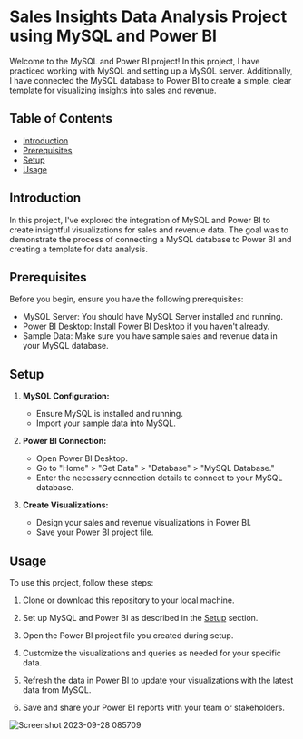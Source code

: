# Sales Insights Data Analysis Project using MySQL and Power BI

Welcome to the MySQL and Power BI project! In this project, I have practiced working with MySQL and setting up a MySQL server. 
Additionally, I have connected the MySQL database to Power BI to create a simple, clear template for visualizing insights into sales and revenue.

## Table of Contents

- [Introduction](#introduction)
- [Prerequisites](#prerequisites)
- [Setup](#setup)
- [Usage](#usage)

## Introduction

In this project, I've explored the integration of MySQL and Power BI to create insightful visualizations for sales and revenue data. The goal was to demonstrate the process of connecting a MySQL database to Power BI and creating a template for data analysis.

## Prerequisites

Before you begin, ensure you have the following prerequisites:

- MySQL Server: You should have MySQL Server installed and running.
- Power BI Desktop: Install Power BI Desktop if you haven't already.
- Sample Data: Make sure you have sample sales and revenue data in your MySQL database.

## Setup

1. **MySQL Configuration:**
   - Ensure MySQL is installed and running.
   - Import your sample data into MySQL.

2. **Power BI Connection:**
   - Open Power BI Desktop.
   - Go to "Home" > "Get Data" > "Database" > "MySQL Database."
   - Enter the necessary connection details to connect to your MySQL database.

3. **Create Visualizations:**
   - Design your sales and revenue visualizations in Power BI.
   - Save your Power BI project file.

## Usage

To use this project, follow these steps:

1. Clone or download this repository to your local machine.

2. Set up MySQL and Power BI as described in the [Setup](#setup) section.

3. Open the Power BI project file you created during setup.

4. Customize the visualizations and queries as needed for your specific data.

5. Refresh the data in Power BI to update your visualizations with the latest data from MySQL.

6. Save and share your Power BI reports with your team or stakeholders.

   
![Screenshot 2023-09-28 085709](https://github.com/jamiechambers21/sales_insights/assets/59603715/c2a46b5e-8736-4eb4-91a0-03a2f582e88e)


